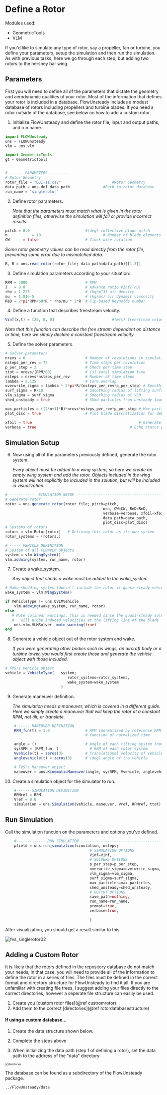 # Define a Rotor



Modules used:

- GeometricTools
- VLM



If you'd like to simulate any type of rotor, say a propeller, fan or turbine, you define your parameters, setup the simulation and then run the simulation. As with previous tasks, here we go through each step, but adding two rotors to the hershey bar wing. 



## Parameters

First you will need to define all of the parameters that dictate the geometry and aerodynamic qualities of your rotor. Most of the information that defines your rotor is included in a database. FlowUnsteady includes a modest database of rotors including propellers and turbine blades. If you need a rotor outside of the database, see below on how to add a custom rotor.

1. Initialize FlowUnsteady and define the rotor file, input and output paths, and run name. 

```julia
import FLOWUnsteady
uns = FLOWUnsteady
vlm = uns.vlm

import GeometricTools
gt = GeometricTools


# ------ PARAMETERS ---------
# Rotor Geometry
rotor_file = "DJI-II.csv" 						#Rotor Geometry
data_path = uns.def_data_path 				#Path to rotor database
run_name = "singlerotor"
```



2. Define rotor parameters. 

   *Note that the parameters must match what is given in the rotor definition files, otherwise the simulation will fail or provide incorrect results.* 

``` julia
pitch = 0.0 						#(deg) collective blade pitch
n			= 10 							# Number of blade elements
CW 		= false 					# Clock-wise rotation
```



*Some rotor geometry values can be read directly from the rotor file, preventing some error due to mismatched data.*

```julia
R, B = uns.read_rotor(rotor_file; data_path=data_path)[[1,3]]
```



3. Define simulation parameters according to your situation:

```julia
RPM = 5000                          # RPM
J   = 0.0                           # Advance ratio Vinf/(nD)
rho = 1.225                         # (kg/m^3) air density
mu  = 1.81e-5                       # (kg/ms) air dynamic viscosity
ReD = 2*pi*RPM/60*R * rho/mu * 2*R  # Tip-based Reynolds number
```



4. Define a function that describes freestream velocity.

```julia
Vinf(x,t) = [20, 0, 0] 							#(m/s) freestream velocity [soley x direction]
```

*Note that this function can describe the free stream dependent on distance or time, here we simply declare a constant freestream velocity.* 



5. Define the solver parameters. 

```julia
# Solver parameters
nrevs = 6                           # Number of revolutions in simulation
nsteps_per_rev = 72                 # Time steps per revolution
p_per_step = 2                      # Sheds per time step
ttot = nrevs/(RPM/60)               # (s) total simulation time
nsteps = nrevs*nsteps_per_rev       # Number of time steps
lambda = 2.125                      # Core overlap
overwrite_sigma = lambda * 2*pi*R/(nsteps_per_rev*p_per_step) # Smoothing core size
surf_sigma = R/10                   # Smoothing radius of lifting surface
vlm_sigma = surf_sigma              # Smoothing radius of VLM
shed_unsteady = true                # Shed particles from unsteady loading

max_particles = ((2*n+1)*B)*nrevs*nsteps_per_rev*p_per_step # Max particles for memory pre-allocation
plot_disc = true                    # Plot blade discretization for debugging

xfoil = true 												# Generate airfoil polars for BEM
verbose = true 											# Echo status periodically
```



## Simulation Setup 

6. Now using all of the parameters previously defined, generate the rotor system. 

   *Every object must be added to a wing system, so here we create an empty wing system and add the rotor. Objects included in the wing system will not explicitly be included in the solution, but will be included in visualization.*

```julia
# ------------ SIMULATION SETUP --------------------------------------------
# Generate rotor
rotor = uns.generate_rotor(rotor_file; pitch=pitch,
                                            n=n, CW=CW, ReD=ReD,
                                            verbose=verbose, xfoil=xfoil,
                                            data_path=data_path,
                                            plot_disc=plot_disc)
# Systems of rotors
rotors = vlm.Rotor[rotor]   # Defining this rotor as its own system
rotor_systems = (rotors,)

# ----- VEHICLE DEFINITION
# System of all FLOWVLM objects
system = vlm.WingSystem()
vlm.addwing(system, run_name, rotor)

```



7. Create a wake_system. 

   *Any object that sheds a wake must be added to the wake_system.*

```julia
# Wake-shedding system (doesn't include the rotor if quasi-steady vehicle)
wake_system = vlm.WingSystem()

if VehicleType != uns.QVLMVehicle
    vlm.addwing(wake_system, run_name, rotor)
else
   # Mute colinear warnings. This is needed since the quasi-steady solver
   #   will probe induced velocities at the lifting line of the blade
    uns.vlm.VLMSolver._mute_warning(true)
end
```



8. Generate a vehicle object out of the rotor system and wake. 

   *If you were generating other bodies such as wings, an aircraft body or a turbine tower, you would first create those and generate the vehicle object with those included.*

```julia
# FVS's Vehicle object
vehicle = VehicleType(   system;
                            rotor_systems=rotor_systems,
                            wake_system=wake_system
                         )
```



9. Generate maneuver definition. 

   *The simulation needs a maneuver, which is covered in a different guide. Here we simply create a maneuver that will keep the rotor at a constant RPM, not tilt, or translate.*

```julia
    # ----- MANEUVER DEFINITION
    RPM_fun(t) = 1.0                # RPM (normalized by reference RPM) as a
                                    # function of normalized time

    angle = ()                      # Angle of each tilting system (none in this case)
    sysRPM = (RPM_fun, )              # RPM of each rotor system
    Vvehicle(t) = zeros(3)          # Translational velocity of vehicle over Vcruise
    anglevehicle(t) = zeros(3)      # (deg) angle of the vehicle

    # FVS's Maneuver object
    maneuver = uns.KinematicManeuver(angle, sysRPM, Vvehicle, anglevehicle)
```



10. Create a simulation object for the simulator to run.

```julia
    # ----- SIMULATION DEFINITION
    RPMref = RPM
    Vref = 0.0
    simulation = uns.Simulation(vehicle, maneuver, Vref, RPMref, ttot)
```



## Run Simulation

Call the simulation function on the parameters and options you've defined.

```julia
    # ------------ RUN SIMULATION ----------------------------------------------
    pfield = uns.run_simulation(simulation, nsteps;
                                      # SIMULATION OPTIONS
                                      Vinf=Vinf,
                                      # SOLVERS OPTIONS
                                      p_per_step=p_per_step,
                                      overwrite_sigma=overwrite_sigma,
                                      vlm_sigma=vlm_sigma,
                                      surf_sigma=surf_sigma,
                                      max_particles=max_particles,
                                      shed_unsteady=shed_unsteady,
                                      # OUTPUT OPTIONS
                                      save_path=nothing,
                                      run_name=run_name,
                                      prompt=true,
                                      verbose=true,
  																		v_lvl=0,
                                      )
```



After visualization, you should get a result similar to this. 



![fvs_singlerotor02](../assets/howtofigs/fvs_singlerotor02.gif)

## Adding a Custom Rotor

It is likely that the rotors defined in the repository database do not match your needs, in that case, you will need to provide all of the information to define the rotor in a series of files. The files must be defined in the correct format and directory structure for FlowUnsteady to find it all. If you are unfamiliar with creating file trees, I suggest adding your files directly to the correct directories, however a seperate file structure can easily be used. 



1. Create you [custom rotor files](@ref custromrotor)
2. Add them to the correct [directories](@ref rotordatabasestructure)

#### If using a custom database...

1. Create the data structure shown below.
2. Complete the steps above.

3. When initializing the data path (step 1 of defining a rotor), set the data path to the address of the "data" directory 

<img src="../assets/howtofigs/directories1.png" alt="directories" style="zoom:60%;" />

The database can be found as a subdirectory of the FlowUnsteady package. 

```shell
../FlowUnsteady/data
```


